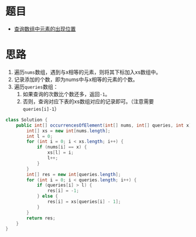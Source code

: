 

# 题目

- [查询数组中元素的出现位置](https://leetcode.cn/problems/find-occurrences-of-an-element-in-an-array/description/ "https://leetcode.cn/problems/find-occurrences-of-an-element-in-an-array/description/")

# 思路

1. 遍历`nums`数组，遇到与x相等的元素，则将其下标加入xs数组中。
2. 记录添加的个数，即为nums中与x相等的元素的个数。
3. 遍历`queries`数组：
	1. 如果查询的次数比个数还多，返回`-1`。
	2. 否则，查询对应下表的xs数组对应的记录即可。（注意需要`queries[i]-1`）


```java
class Solution {
    public int[] occurrencesOfElement(int[] nums, int[] queries, int x) {
        int[] xs = new int[nums.length];
        int l = 0;
        for (int i = 0; i < xs.length; i++) {
            if (nums[i] == x) {
                xs[l] = i;
                l++;
            }
        }
        int[] res = new int[queries.length];
        for (int i = 0; i < queries.length; i++) {
            if (queries[i] > l) {
                res[i] = -1;
            } else {
                res[i] = xs[queries[i] - 1];
            }
        }
        return res;
    }
}
```